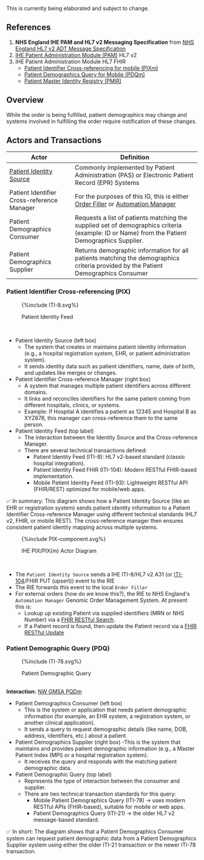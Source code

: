 <div class="alert alert-danger" role="alert">
This is currently being elaborated and subject to change.
</div>


## References

1. **NHS England IHE PAM and HL7 v2 Messaging Specification** from [NHS England HL7 v2 ADT Message Specification](https://drive.google.com/drive/folders/1FRkyZvWpZB1nCKbvQbo-eW_q9VtlR3Ws)
2. [IHE Patient Administration Module (PAM)](https://profiles.ihe.net/ITI/TF/Volume1/ch-14.html) HL7 v2
3. IHE Patient Administration Module HL7 FHIR 
   - [Patient Identifier Cross-referencing for mobile (PIXm)](https://profiles.ihe.net/ITI/PIXm/index.html)
   - [Patient Demographics Query for Mobile (PDQm)](https://profiles.ihe.net/ITI/PDQm/index.html)
   - [Patient Master Identity Registry (PMIR)](https://profiles.ihe.net/ITI/PMIR/index.html)

## Overview

While the order is being fulfilled, patient demographics may change and systems involved in fulfilling the order require notification of these changes.

## Actors and Transactions

| Actor                                                                 | Definition                                                                                                                                                   |
|-----------------------------------------------------------------------|--------------------------------------------------------------------------------------------------------------------------------------------------------------|
| [Patient Identity Source](ActorDefinition-PatientIdentitySource.html) | Commonly implemented by Patient Administration (PAS) or Electronic Patient Record (EPR) Systems                                                              |
| Patient Identifier Cross-reference Manager                            | For the purposes of this IG, this is either [Order Filler](ActorDefinition-OrderFiller.html) or [Automation Manager](ActorDefinition-AutomationManager.html) |
| Patient Demographics Consumer                                         | 	Requests a list of patients matching the supplied set of demographics criteria (example: ID or Name) from the Patient Demographics Supplier.                |
| Patient Demographics Supplier                                         | Returns demographic information for all patients matching the demographics criteria provided by the Patient Demographics Consumer                            |

### Patient Identifier Cross-referencing (PIX)

<figure>
{%include ITI-8.svg%}
<p id="fX.X.X.X-X" class="figureTitle">Patient Identity Feed</p>
</figure>
<br clear="all">

- Patient Identity Source (left box)
  - The system that creates or maintains patient identity information (e.g., a hospital registration system, EHR, or patient administration system).
  - It sends identity data such as patient identifiers, name, date of birth, and updates like merges or changes.
- Patient Identifier Cross-reference Manager (right box)
  - A system that manages multiple patient identifiers across different domains.
  - It links and reconciles identifiers for the same patient coming from different hospitals, clinics, or systems.
  - Example: If Hospital A identifies a patient as 12345 and Hospital B as XYZ678, this manager can cross-reference them to the same person.
- Patient Identity Feed (top label)
  - The interaction between the Identity Source and the Cross-reference Manager.
  - There are several technical transactions defined:
    - Patient Identity Feed (ITI-8): HL7 v2-based standard (classic hospital integration).
    - Patient Identity Feed FHIR (ITI-104): Modern RESTful FHIR-based implementation.
    - Mobile Patient Identity Feed (ITI-93): Lightweight RESTful API (FHIR/REST) optimized for mobile/web apps.

✅ In summary:
This diagram shows how a Patient Identity Source (like an EHR or registration system) sends patient identity information to a Patient Identifier Cross-reference Manager using different technical standards (HL7 v2, FHIR, or mobile REST). The cross-reference manager then ensures consistent patient identity mapping across multiple systems.

<figure>
{%include PIX-component.svg%}
<p id="fX.X.X.X-X" class="figureTitle">IHE PIX/PIX(m) Actor Diagram</p>
</figure>
<br clear="all">

- The `Patient Identity Source` sends a IHE ITI-8/HL7 v2 A31 (or [ITI-104](https://profiles.ihe.net/ITI/PIXm/ITI-104.html)/FHIR PUT (upsert)) event to the RIE 
- The RIE forwards this event to the local `Order Filler`
- For external orders (how do we know this?), the RIE to NHS England's `Automation Manager` Genomic Order Management System. At present this is:
  - Lookup up existing Patient via supplied identifiers (MRN or NHS Number) via a [FHIR RESTful Search](https://digital.nhs.uk/developer/api-catalogue/genomic-order-management-service-fhir#get-/FHIR/R4/Patient). 
  - If a Patient record is found, then update the Patient record via a [FHIR RESTful Update](https://digital.nhs.uk/developer/api-catalogue/genomic-order-management-service-fhir#put-/FHIR/R4/Patient/-id-)

### Patient Demographic Query (PDQ)

<figure>
{%include ITI-78.svg%}
<p id="fX.X.X.X-X" class="figureTitle">Patient Demographic Query</p>
</figure>
<br clear="all">

<div class="alert alert-info" role="alert">
<b>Interaction:</b> <a href="QEDm.html" _target="_blank">NW GMSA PQDm</a> 
</div>

- Patient Demographics Consumer (left box)
  - This is the system or application that needs patient demographic information (for example, an EHR system, a registration system, or another clinical application).
  - It sends a query to request demographic details (like name, DOB, address, identifiers, etc.) about a patient.
- Patient Demographics Supplier (right box)
  -This is the system that maintains and provides patient demographic information (e.g., a Master Patient Index (MPI) or a hospital registration system).
  - It receives the query and responds with the matching patient demographic data.
- Patient Demographic Query (top label)
  - Represents the type of interaction between the consumer and supplier.
  - There are two technical transaction standards for this query:
    - Mobile Patient Demographics Query (ITI-78) → uses modern RESTful APIs (FHIR-based), suitable for mobile or web apps.
    - Patient Demographics Query (ITI-21) → the older HL7 v2 message-based standard.

✅ In short:
The diagram shows that a Patient Demographics Consumer system can request patient demographic data from a Patient Demographics Supplier system using either the older ITI-21 transaction or the newer ITI-78 transaction.
